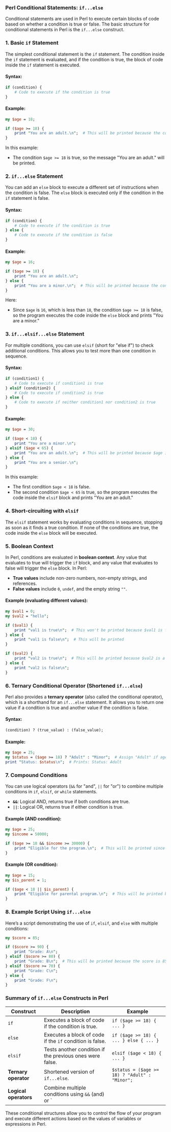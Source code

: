 ### Perl Conditional Statements: `if...else`

Conditional statements are used in Perl to execute certain blocks of code based on whether a condition is true or false. The basic structure for conditional statements in Perl is the `if...else` construct.

### 1. **Basic `if` Statement**

The simplest conditional statement is the `if` statement. The condition inside the `if` statement is evaluated, and if the condition is true, the block of code inside the `if` statement is executed.

#### Syntax:
```perl
if (condition) {
    # Code to execute if the condition is true
}
```

#### Example:
```perl
my $age = 18;

if ($age >= 18) {
    print "You are an adult.\n";  # This will be printed because the condition is true
}
```

In this example:
- The condition `$age >= 18` is true, so the message "You are an adult." will be printed.

### 2. **`if...else` Statement**

You can add an `else` block to execute a different set of instructions when the condition is false. The `else` block is executed only if the condition in the `if` statement is false.

#### Syntax:
```perl
if (condition) {
    # Code to execute if the condition is true
} else {
    # Code to execute if the condition is false
}
```

#### Example:
```perl
my $age = 16;

if ($age >= 18) {
    print "You are an adult.\n";
} else {
    print "You are a minor.\n";  # This will be printed because the condition is false
}
```

Here:
- Since `$age` is `16`, which is less than `18`, the condition `$age >= 18` is false, so the program executes the code inside the `else` block and prints "You are a minor."

### 3. **`if...elsif...else` Statement**

For multiple conditions, you can use `elsif` (short for "else if") to check additional conditions. This allows you to test more than one condition in sequence.

#### Syntax:
```perl
if (condition1) {
    # Code to execute if condition1 is true
} elsif (condition2) {
    # Code to execute if condition2 is true
} else {
    # Code to execute if neither condition1 nor condition2 is true
}
```

#### Example:
```perl
my $age = 30;

if ($age < 18) {
    print "You are a minor.\n";
} elsif ($age < 65) {
    print "You are an adult.\n";  # This will be printed because $age is 30
} else {
    print "You are a senior.\n";
}
```

In this example:
- The first condition `$age < 18` is false.
- The second condition `$age < 65` is true, so the program executes the code inside the `elsif` block and prints "You are an adult."

### 4. **Short-circuiting with `elsif`**

The `elsif` statement works by evaluating conditions in sequence, stopping as soon as it finds a true condition. If none of the conditions are true, the code inside the `else` block will be executed.

### 5. **Boolean Context**

In Perl, conditions are evaluated in **boolean context**. Any value that evaluates to true will trigger the `if` block, and any value that evaluates to false will trigger the `else` block. In Perl:
- **True values** include non-zero numbers, non-empty strings, and references.
- **False values** include `0`, `undef`, and the empty string `""`.

#### Example (evaluating different values):
```perl
my $val1 = 0;
my $val2 = "hello";

if ($val1) {
    print "val1 is true\n";  # This won't be printed because $val1 is false (0)
} else {
    print "val1 is false\n";  # This will be printed
}

if ($val2) {
    print "val2 is true\n";  # This will be printed because $val2 is a non-empty string
} else {
    print "val2 is false\n";
}
```

### 6. **Ternary Conditional Operator (Shortened `if...else`)**

Perl also provides a **ternary operator** (also called the conditional operator), which is a shorthand for an `if...else` statement. It allows you to return one value if a condition is true and another value if the condition is false.

#### Syntax:
```perl
(condition) ? (true_value) : (false_value);
```

#### Example:
```perl
my $age = 25;
my $status = ($age >= 18) ? "Adult" : "Minor";  # Assign "Adult" if age is 18 or more, otherwise "Minor"
print "Status: $status\n";  # Prints: Status: Adult
```

### 7. **Compound Conditions**

You can use logical operators (`&&` for "and", `||` for "or") to combine multiple conditions in `if`, `elsif`, or `while` statements.

- **`&&`**: Logical AND, returns true if both conditions are true.
- **`||`**: Logical OR, returns true if either condition is true.

#### Example (AND condition):
```perl
my $age = 25;
my $income = 50000;

if ($age >= 18 && $income >= 30000) {
    print "Eligible for the program.\n";  # This will be printed since both conditions are true
}
```

#### Example (OR condition):
```perl
my $age = 15;
my $is_parent = 1;

if ($age < 18 || $is_parent) {
    print "Eligible for parental program.\n";  # This will be printed because the second condition is true
}
```

### 8. **Example Script Using `if...else`**

Here’s a script demonstrating the use of `if`, `elsif`, and `else` with multiple conditions:

```perl
my $score = 85;

if ($score >= 90) {
    print "Grade: A\n";
} elsif ($score >= 80) {
    print "Grade: B\n";  # This will be printed because the score is 85
} elsif ($score >= 70) {
    print "Grade: C\n";
} else {
    print "Grade: F\n";
}
```

### Summary of `if...else` Constructs in Perl

| **Construct**        | **Description**                                          | **Example**                             |
|----------------------|----------------------------------------------------------|-----------------------------------------|
| `if`                 | Executes a block of code if the condition is true.        | `if ($age >= 18) { ... }`               |
| `else`               | Executes a block of code if the `if` condition is false.  | `if ($age >= 18) { ... } else { ... }`  |
| `elsif`              | Tests another condition if the previous ones were false. | `elsif ($age < 18) { ... }`             |
| **Ternary operator** | Shortened version of `if...else`.                        | `$status = ($age >= 18) ? "Adult" : "Minor";` |
| **Logical operators**| Combine multiple conditions using `&&` (and) or `||` (or).| `if ($age >= 18 && $income >= 30000) { ... }` |

These conditional structures allow you to control the flow of your program and execute different actions based on the values of variables or expressions in Perl.
